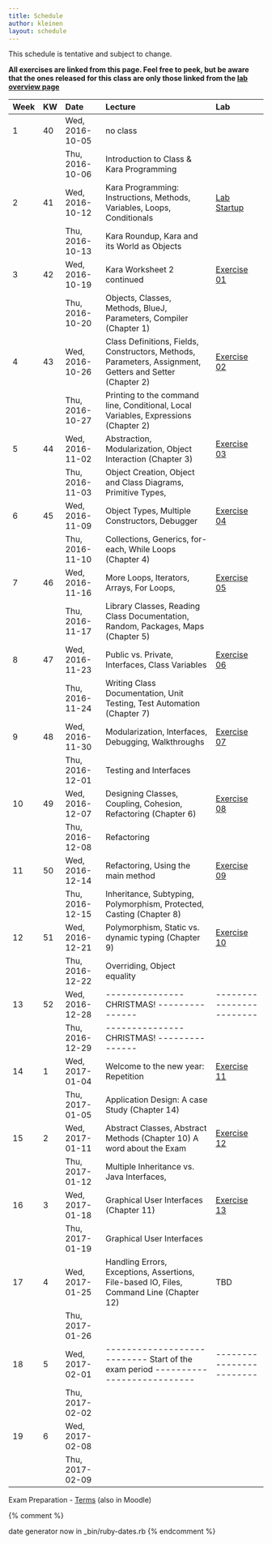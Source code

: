 ```yaml
---
title: Schedule
author: kleinen
layout: schedule
---
```



This schedule is tentative and subject to change.

__All exercises are linked from this page. Feel free to peek, but be aware
that the ones released for this class are only those linked from the [lab overview page](../labs)__



| Week | KW | Date            | Lecture                                                                                                  | Lab                                |
|:-----|:---|:----------------|:---------------------------------------------------------------------------------------------------------|:-----------------------------------|
| 1    | 40 | Wed, 2016-10-05 | no class                                                                                                 |                                    |
|      |    | Thu, 2016-10-06 | Introduction to Class & Kara Programming                                                                 |                                    |
| 2    | 41 | Wed, 2016-10-12 | Kara Programming: Instructions, Methods, Variables, Loops, Conditionals                                  | [Lab Startup](../labs/exercise-00) |
|      |    | Thu, 2016-10-13 | Kara Roundup, Kara and its World as Objects                                                              |                                    |
| 3    | 42 | Wed, 2016-10-19 | Kara Worksheet 2 continued                                                                               | [Exercise 01](../labs/exercise-01) |
|      |    | Thu, 2016-10-20 | Objects, Classes, Methods, BlueJ, Parameters,  Compiler (Chapter 1)                                      |                                    |
| 4    | 43 | Wed, 2016-10-26 | Class Definitions, Fields, Constructors, Methods, Parameters, Assignment, Getters and Setter (Chapter 2) | [Exercise 02](../labs/exercise-02) |
|      |    | Thu, 2016-10-27 | Printing to the command line, Conditional, Local Variables, Expressions (Chapter 2)                      |                                    |
| 5    | 44 | Wed, 2016-11-02 | Abstraction, Modularization, Object Interaction (Chapter 3)                                              | [Exercise 03](../labs/exercise-03) |
|      |    | Thu, 2016-11-03 | Object Creation, Object and Class Diagrams, Primitive Types,                                             |                                    |
| 6    | 45 | Wed, 2016-11-09 | Object Types, Multiple Constructors, Debugger                                                            | [Exercise 04](../labs/exercise-04) |
|      |    | Thu, 2016-11-10 | Collections, Generics, for-each, While Loops (Chapter 4)                                                 |                                    |
| 7    | 46 | Wed, 2016-11-16 | More Loops, Iterators, Arrays, For Loops,                                                                | [Exercise 05](../labs/exercise-05) |
|      |    | Thu, 2016-11-17 | Library Classes, Reading Class Documentation, Random, Packages, Maps (Chapter 5)                         |                                    |
| 8    | 47 | Wed, 2016-11-23 | Public vs. Private, Interfaces, Class Variables                                                          | [Exercise 06](../labs/exercise-06) |
|      |    | Thu, 2016-11-24 | Writing Class Documentation, Unit Testing, Test Automation (Chapter 7)                                   |                                    |
| 9    | 48 | Wed, 2016-11-30 | Modularization, Interfaces, Debugging, Walkthroughs                                                      | [Exercise 07](../labs/exercise-07) |
|      |    | Thu, 2016-12-01 | Testing and Interfaces                                                                                   |                                    |
| 10   | 49 | Wed, 2016-12-07 | Designing Classes, Coupling, Cohesion, Refactoring (Chapter 6)                                           | [Exercise 08](../labs/exercise-08) |
|      |    | Thu, 2016-12-08 | Refactoring                                                                                              |                                    |
| 11   | 50 | Wed, 2016-12-14 | Refactoring, Using the main method                                                                       | [Exercise 09](../labs/exercise-09) |
|      |    | Thu, 2016-12-15 | Inheritance, Subtyping, Polymorphism, Protected, Casting (Chapter 8)                                     |                                    |
| 12   | 51 | Wed, 2016-12-21 | Polymorphism, Static vs. dynamic typing  (Chapter 9)                                                     | [Exercise 10](../labs/exercise-10) |
|      |    | Thu, 2016-12-22 | Overriding, Object equality                                                                              |                                    |
| 13   | 52 | Wed, 2016-12-28 | --------------- CHRISTMAS!   ---------------                                                             | ------------------------           |
|      |    | Thu, 2016-12-29 | --------------- CHRISTMAS!   ---------------                                                             |                                    |
| 14   | 1  | Wed, 2017-01-04 | Welcome to the new year: Repetition                                                                      | [Exercise 11](../labs/exercise-11) |
|      |    | Thu, 2017-01-05 | Application Design: A case Study (Chapter 14)                                                            |                                    |
| 15   | 2  | Wed, 2017-01-11 | Abstract Classes, Abstract Methods (Chapter 10) A word about the Exam                                    | [Exercise 12](../labs/exercise-12) |
|      |    | Thu, 2017-01-12 | Multiple Inheritance vs. Java Interfaces,                                                                |                                    |
| 16   | 3  | Wed, 2017-01-18 | Graphical User Interfaces (Chapter 11)                                                                   | [Exercise 13](../labs/exercise-13) |
|      |    | Thu, 2017-01-19 | Graphical User Interfaces                                                                                |                                    |
| 17   | 4  | Wed, 2017-01-25 | Handling Errors, Exceptions, Assertions, File-based IO, Files, Command Line (Chapter 12)                 | TBD                                |
|      |    | Thu, 2017-01-26 |                                                                                                          |                                    |
| 18   | 5  | Wed, 2017-02-01 | --------------------------- Start of the exam period    ---------------------------                      | ------------------------           |
|      |    | Thu, 2017-02-02 |                                                                                                          |                                    |
| 19   | 6  | Wed, 2017-02-08 |                                                                                                          |                                    |
|      |    | Thu, 2017-02-09 |                                                                                                          |                                    |



 Exam Preparation - [Terms](https://github.com/bkleinen/bkleinen.github.io/wiki/Info1) (also in Moodle)

{% comment %}

date generator now in _bin/ruby-dates.rb
{% endcomment %}
